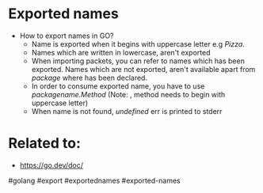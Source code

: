 # Exported names

* How to export names in GO?
	* Name is exported when it begins with uppercase letter e.g *Pizza*.
	* Names which are written in lowercase, aren't exported
	* When importing packets, you can refer to names which has been exported. Names which are not exported, aren't available apart from *package* where has been declared.
	* In order to consume exported name, you have to use *packagename.Method* (Note: , method needs to begin with uppercase letter)
	* When name is not found, *undefined* err is printed to stderr










# Related to: 

* https://go.dev/doc/



#golang #export #exportednames #exported-names
